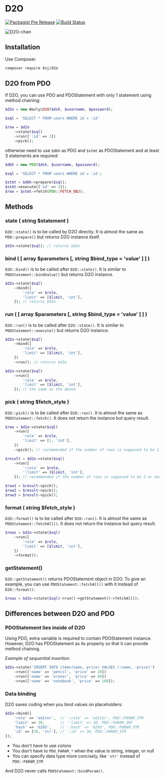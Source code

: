 # D2O

[![Packagist Pre Release](https://img.shields.io/packagist/vpre/knj/d2o.svg)](https://packagist.org/packages/knj/d2o)
[![Build Status](https://travis-ci.org/KNJ/d2o.svg?branch=master)](https://travis-ci.org/KNJ/d2o)

![D2O-chan](img/d2o.png)

## Installation

Use Composer.

```sh
composer require knj/d2o
```

## D2O from PDO

If D2O, you can use PDO and PDOStatement with only 1 statement using method chaining:

```php
$d2o = new Wazly\D2O($dsh, $username, $password);

$sql = 'SELECT * FROM users WHERE id = :id'

$row = $d2o
    ->state($sql)
    ->run([':id' => 3])
    ->pick();
```

otherwise need to use `$dbh` as PDO and `$stmt` as PDOStatement and at least 3 statements are required:

```php
$dbh = new PDO($dsh, $username, $password);

$sql = 'SELECT * FROM users WHERE id = :id';

$stmt = $dbh->prepare($sql);
$stmt->execute(['id' => 3]);
$row = $stmt->fetch(PDO::FETCH_OBJ);
```

## Methods

### state ( string $statement )

`D2O::state()` is to be called by D2O directly. It is almost the same as `PDO::prepare()` but returns D2O instance itself.

```php
$d2o->state($sql); // returns $d2o
```

### bind ( [ array $parameters [, string $bind_type = 'value' ] ] )

`D2O::bind()` is to be called after `D2O::state()`. It is similar to `PDOStatement::bindValue()` but returns D2O instance.

```php
$d2o->state($sql)
    ->bind([
        'role' => $role,
        'limit' => [$limit, 'int'],
    ]); // returns $d2o
```

### run ( [ array $parameters [, string $bind_type = 'value' ] ] )

`D2O::run()` is to be called after `D2O::state()`. It is similar to `PDOStatement::execute()` but returns D2O instance.

```php
$d2o->state($sql)
    ->bind([
        'role' => $role,
        'limit' => [$limit, 'int'],
    ])
    ->run(); // returns $d2o

$d2o->state($sql)
    ->run([
        'role' => $role,
        'limit' => [$limit, 'int'],
    ]); // the same as the above
```

### pick ( string $fetch_style )

`D2O::pick()` is to be called after `D2O::run()`. It is almost the same as `PDOStatement::fetch()`. It does not return the instance but query result.

```php
$row = $d2o->state($sql)
    ->run([
        'role' => $role,
        'limit' => [1, 'int'],
    ])
    ->pick(); // recommended if the number of rows is supposed to be 1

$result = $d2o->state($sql)
    ->run([
        ':role' => $role,
        ':limit' => [$limit, 'int'],
    ]); // recommended if the number of rows is supposed to be 2 or more

$row1 = $result->pick();
$row2 = $result->pick();
$row3 = $result->pick();
```

### format ( string $fetch_style )

`D2O::format()` is to be called after `D2O::run()`. It is almost the same as `PDOStatement::fetchAll()`. It does not return the instance but query result.

```php
$rows = $d2o->state($sql)
    ->run([
        'role' => $role,
        'limit' => [$limit, 'int'],
    ])
    ->format();
```

### getStatement()

`D2O::getStatement()` returns PDOStatement object in D2O. To give an example, you can use `PDOStatement::fetchAll()` with it instead of `D2O::format()`.

```php
$rows = $d2o->state($sql)->run()->getStatement()->fetchAll();
```

## Differences between D2O and PDO

### PDOStatement lies inside of D2O

Using PDO, extra variable is required to contain PDOStatement instance.
However, D2O has PDOStatement as its property so that it can provide method chaining.

_Example of sequential insertion_:

```php
$d2o->state('INSERT INTO items(name, price) VALUES (:name, :price)')
    ->run(['name' => 'pencil', 'price' => 20])
    ->run(['name' => 'eraser', 'price' => 60])
    ->run(['name' => 'notebook', 'price' => 100]);
```

### Data binding

D2O saves coding when you bind values on placeholders:

```php
$d2o->bind([
    'role' => 'editor',  // ':role' => 'editor', PDO::PARAM_STR
    'limit' => 20,       // ':limit' => 20, PDO::PARAM_INT
    'hash' => '6293',    // ':hash' => '6293', PDO::PARAM_STR
    'id' => [36, 'str'], // ':id' => 36, PDO::PARAM_STR
]);
```

- You don't have to use colons
- You don't have to `PDO_PARAM_*` when the value is string, integer, or null
- You can specify data type more concisely, like `'str'` instead of `PDO::PARAM_STR`

And D2O never calls `PDOStatement::bindParam()`.
